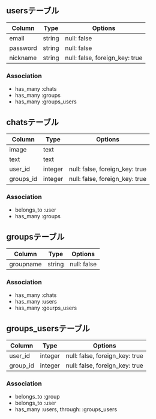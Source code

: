## usersテーブル
|Column|Type|Options|
|------|----|-------|
|email|string|null: false|
|password|string|null: false|
|nickname|string|null: false, foreign_key: true|

### Association
- has_many :chats
- has_many :groups
- has_many :groups_users

## chatsテーブル
|Column|Type|Options|
|------|----|-------|
|image|text||
|text|text||
|user_id|integer|null: false, foreign_key: true|
|groups_id|integer|null: false, foreign_key: true|

### Association
- belongs_to :user
- has_many :groups

## groupsテーブル
|Column|Type|Options|
|------|----|-------|
|groupname|string|null: false|

### Association
- has_many :chats
- has_many :users
- has_many :gourps_users

## groups_usersテーブル

|Column|Type|Options|
|------|----|-------|
|user_id|integer|null: false, foreign_key: true|
|group_id|integer|null: false, foreign_key: true|

### Association
- belongs_to :group
- belongs_to :user
- has_many :users, through: :groups_users

